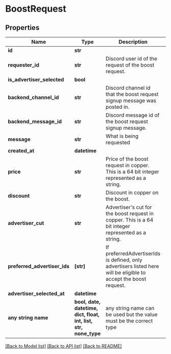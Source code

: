 # BoostRequest


## Properties
Name | Type | Description | Notes
------------ | ------------- | ------------- | -------------
**id** | **str** |  | 
**requester_id** | **str** | Discord user id of the request of the boost request. | 
**is_advertiser_selected** | **bool** |  | 
**backend_channel_id** | **str** | Discord channel id that the boost request signup message was posted in. | 
**backend_message_id** | **str** | Discord message id of the boost request signup message. | 
**message** | **str** | What is being requested | 
**created_at** | **datetime** |  | 
**price** | **str** | Price of the boost request in copper. This is a 64 bit integer represented as a string. | [optional] 
**discount** | **str** | Discount in copper on the boost. | [optional] 
**advertiser_cut** | **str** | Advertiser&#39;s cut for the boost request in copper. This is a 64 bit integer represented as a string. | [optional] 
**preferred_advertiser_ids** | **[str]** | If preferredAdvertiserIds is defined, only advertisers listed here will be eligible to accept the boost request. | [optional] 
**advertiser_selected_at** | **datetime** |  | [optional] 
**any string name** | **bool, date, datetime, dict, float, int, list, str, none_type** | any string name can be used but the value must be the correct type | [optional]

[[Back to Model list]](../README.md#documentation-for-models) [[Back to API list]](../README.md#documentation-for-api-endpoints) [[Back to README]](../README.md)


